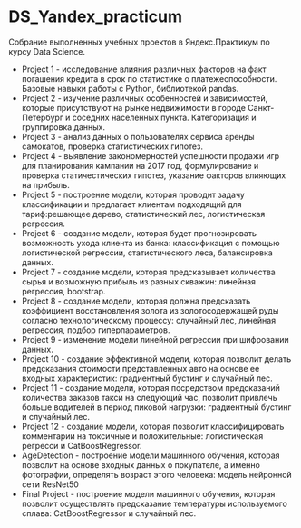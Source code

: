 # DS_Yandex_practicum
Собрание выполненных учебных проектов в Яндекс.Практикум по курсу Data Science. 
- Project 1 - исследование влияния различных факторов на факт погашения кредита в срок по статистике о платежеспособности. Базовые навыки работы с Python, библиотекой pandas. 
- Project 2 - изучение различных особенностей и зависимостей, которые присутствуют на рынке недвижимости в городе Санкт-Петербург и соседних населенных пункта. Категоризация и группировка данных. 
- Project 3 - анализ данных о пользователях сервиса аренды самокатов, проверка статистических гипотез. 
- Project 4 - выявление закономерностей успешности продажи игр для планирования кампании на 2017 год, формулирование и проверка статичестических гипотез, указание факторов влияющих на прибыль. 
- Project 5 - построение модели, которая проводит задачу классификации и предлагает клиентам подходящий для тариф:решающее дерево, статистический лес, логистическая регрессия. 
- Project 6 - создание модели, которая будет прогнозировать возможность ухода клиента из банка: классификация с помощью логистической регрессии, статистического леса, балансировка данных.
- Project 7 - создание модели, которая предсказывает количества сырья и возможную прибыль из разных скважин: линейная регрессия, bootstrap. 
- Project 8 - создание модели, которая  должна предсказать коэффициент восстановления золота из золотосодержащей руды согласно технологическому процессу: случайный лес, линейная регрессия, подбор гиперпараметров. 
- Project 9 - изменение модели линейной регрессии при шифровании данных.  
- Project 10 - создание эффективной модели, которая позволит делать предсказания стоимости представленных авто на основе ее входных характеристик: градиентный бустинг и случайный лес. 
- Project 11 -  создание модели, которая посредством предсказаний количества заказов такси на следующий час, позволит привлечь больше водителей в период пиковой нагрузки: градиентный бустинг и случайный лес. 
- Project 12 -  создание модели, которая позволит классифицировать комментарии на токсичные и положительные: логистическая регресси и CatBoostRegressor. 
- AgeDetection -  построение модели машинного обучения, которая позволит на основе входных данных о покупателе, а именно фотографии, определять возраст этого человека: модель нейронной сети ResNet50 
- Final Project - построение модели машинного обучения, которая позволит осуществлять предсказание температуры используемого сплава: CatBoostRegressor и случайный лес. 

